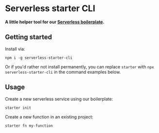 # Serverless starter CLI

**A little helper tool for our [Serverless boilerplate](https://github.com/flexible-agency/serverless-starter).**

## Getting started

Install via:

```shell
npm i -g serverless-starter-cli
```

Or if you'd rather not install permanently, you can replace `starter` with `npx serverless-starter-cli` in the command
examples below.

## Usage

Create a new serverless service using our boilerplate:

```
starter init
```

Create a new function in an existing project:

```
starter fn my-function
```
